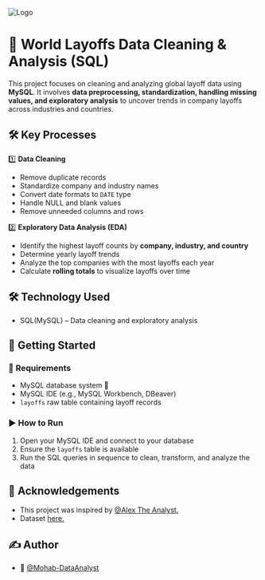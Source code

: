
![Logo](https://miro.medium.com/v2/resize:fit:786/format:webp/1*AhSSpxVVkQ34OGTBknN1eA.png)


# 🏢 World Layoffs Data Cleaning & Analysis (SQL)

This project focuses on cleaning and analyzing global layoff data using **MySQL**. It involves **data preprocessing, standardization, handling missing values, and exploratory analysis** to uncover trends in company layoffs across industries and countries.


## 🛠️ Key Processes
1️⃣ **Data Cleaning**
   - Remove duplicate records  
   - Standardize company and industry names  
   - Convert date formats to `DATE` type  
   - Handle NULL and blank values  
   - Remove unneeded columns and rows  

2️⃣ **Exploratory Data Analysis (EDA)**
   - Identify the highest layoff counts by **company, industry, and country**  
   - Determine yearly layoff trends  
   - Analyze the top companies with the most layoffs each year  
   - Calculate **rolling totals** to visualize layoffs over time 
## 🛠️ Technology Used
- SQL(MySQL) – Data cleaning and exploratory analysis

## 📌 **Getting Started**
### 🔧 **Requirements**  
- MySQL database system 🐬  
- MySQL IDE (e.g., MySQL Workbench, DBeaver)   
- `layoffs` raw table containing layoff records   

### ▶️ **How to Run**  
1. Open your MySQL IDE and connect to your database 
2. Ensure the `layoffs` table is available  
3. Run the SQL queries in sequence to clean, transform, and analyze the data 


## 📌 Acknowledgements
- This project was inspired by [@Alex The Analyst.](https://youtu.be/4UltKCnnnTA?si=g9HZUHBWonJuHTBE)
- Dataset [here.](https://github.com/AlexTheAnalyst/MySQL-YouTube-Series/blob/main/layoffs.csv)
## ✍️ Author
- 👤 [@Mohab-DataAnalyst](https://github.com/Mohab-DataAnalyst)
